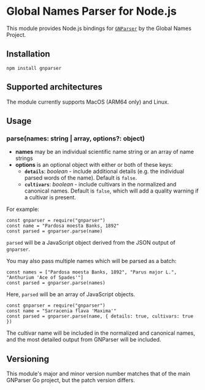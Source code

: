# Global Names Parser for Node.js

This module provides Node.js bindings for [`GNParser`](https://github.com/gnames/gnparser) by the Global Names Project.

## Installation

```
npm install gnparser
```

## Supported architectures

The module currently supports MacOS (ARM64 only) and Linux.

## Usage

### parse(names: string | array, options?: object)

* **names** may be an individual scientific name string or an array of name strings
* **options** is an optional object with either or both of these keys:
  * **`details`**: *boolean* - include additional details (e.g. the individual parsed words of the name). Default is `false`.
  * **`cultivars`**: *boolean* - include cultivars in the normalized and canonical names. Default is `false`, which will add a quality warning if a cultivar is present.


For example:

```
const gnparser = require("gnparser")
const name = "Pardosa moesta Banks, 1892"
const parsed = gnparser.parse(name)
```

`parsed` will be a JavaScript object derived from the JSON output of `gnparser`.

You may also pass multiple names which will be parsed as a batch:

```
const names = ["Pardosa moesta Banks, 1892", "Parus major L.", "Anthurium 'Ace of Spades'"]
const parsed = gnparser.parse(names)
```

Here, `parsed` will be an array of JavaScript objects.

```
const gnparser = require("gnparser")
const name = "Sarracenia flava 'Maxima'"
const parsed = gnparser.parse(name, { details: true, cultivars: true })
```

The cultivar name will be included in the normalized and canonical names, and the most detailed output from GNParser will be included.

## Versioning

This module's major and minor version number matches that of the main GNParser Go project, but the patch version differs.
